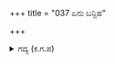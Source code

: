 +++
title = "037 ಏನು ಬನ್ದಿಹ"

+++

<details><summary>ಗದ್ಯ (ಕ.ಗ.ಪ) </summary>

37. ಬಂದಿರುವ ವಿಷಯವೇನು ? ನಿಮ್ಮವರು ಏನು ಹೇಳಿದ್ದಾರೆ ? ದುರ್ಯೋಧನನು ರಹಸ್ಯವಾಗಿ ಹೇಳಿ ಕಳುಹಿಸಿರುವುದೇನನ್ನು ?  ವಿನಯದ ಮಾತಿರಲಿ ಇಲ್ಲವೇ ಶೌರ್ಯದ ಮಾತಿರಲಿ ಏನನ್ನೂ ಉಳಿಸಿಕೊಳ್ಳದೇ ಅದೆಲ್ಲವನ್ನೂ ಹೇಳು ಎಂದು ಕೃಷ್ಣನೆಂದನು.
</details>
